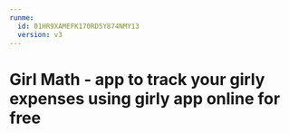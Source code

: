```yaml
---
runme:
  id: 01HR9XAMEFK170RD5Y874NMY13
  version: v3
---
```


# Girl Math - app to track your girly expenses using girly app online for free
